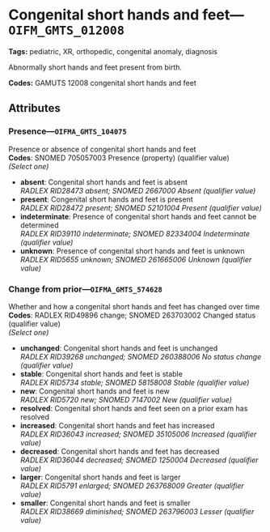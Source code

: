 # Congenital short hands and feet—`OIFM_GMTS_012008`

**Tags:** pediatric, XR, orthopedic, congenital anomaly, diagnosis

Abnormally short hands and feet present from birth.

**Codes:** GAMUTS 12008 congenital short hands and feet

## Attributes

### Presence—`OIFMA_GMTS_104075`

Presence or absence of congenital short hands and feet  
**Codes**: SNOMED 705057003 Presence (property) (qualifier value)  
*(Select one)*

- **absent**: Congenital short hands and feet is absent  
_RADLEX RID28473 absent; SNOMED 2667000 Absent (qualifier value)_
- **present**: Congenital short hands and feet is present  
_RADLEX RID28472 present; SNOMED 52101004 Present (qualifier value)_
- **indeterminate**: Presence of congenital short hands and feet cannot be determined  
_RADLEX RID39110 indeterminate; SNOMED 82334004 Indeterminate (qualifier value)_
- **unknown**: Presence of congenital short hands and feet is unknown  
_RADLEX RID5655 unknown; SNOMED 261665006 Unknown (qualifier value)_

### Change from prior—`OIFMA_GMTS_574628`

Whether and how a congenital short hands and feet has changed over time  
**Codes**: RADLEX RID49896 change; SNOMED 263703002 Changed status (qualifier value)  
*(Select one)*

- **unchanged**: Congenital short hands and feet is unchanged  
_RADLEX RID39268 unchanged; SNOMED 260388006 No status change (qualifier value)_
- **stable**: Congenital short hands and feet is stable  
_RADLEX RID5734 stable; SNOMED 58158008 Stable (qualifier value)_
- **new**: Congenital short hands and feet is new  
_RADLEX RID5720 new; SNOMED 7147002 New (qualifier value)_
- **resolved**: Congenital short hands and feet seen on a prior exam has resolved  
- **increased**: Congenital short hands and feet has increased  
_RADLEX RID36043 increased; SNOMED 35105006 Increased (qualifier value)_
- **decreased**: Congenital short hands and feet has decreased  
_RADLEX RID36044 decreased; SNOMED 1250004 Decreased (qualifier value)_
- **larger**: Congenital short hands and feet is larger  
_RADLEX RID5791 enlarged; SNOMED 263768009 Greater (qualifier value)_
- **smaller**: Congenital short hands and feet is smaller  
_RADLEX RID38669 diminished; SNOMED 263796003 Lesser (qualifier value)_